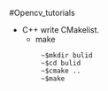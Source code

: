 #Opencv_tutorials

+ C++
    write CMakelist.
    - make    
```
        ~$mkdir bulid
        ~$cd bulid
        ~$cmake ..
        ~$make
```

